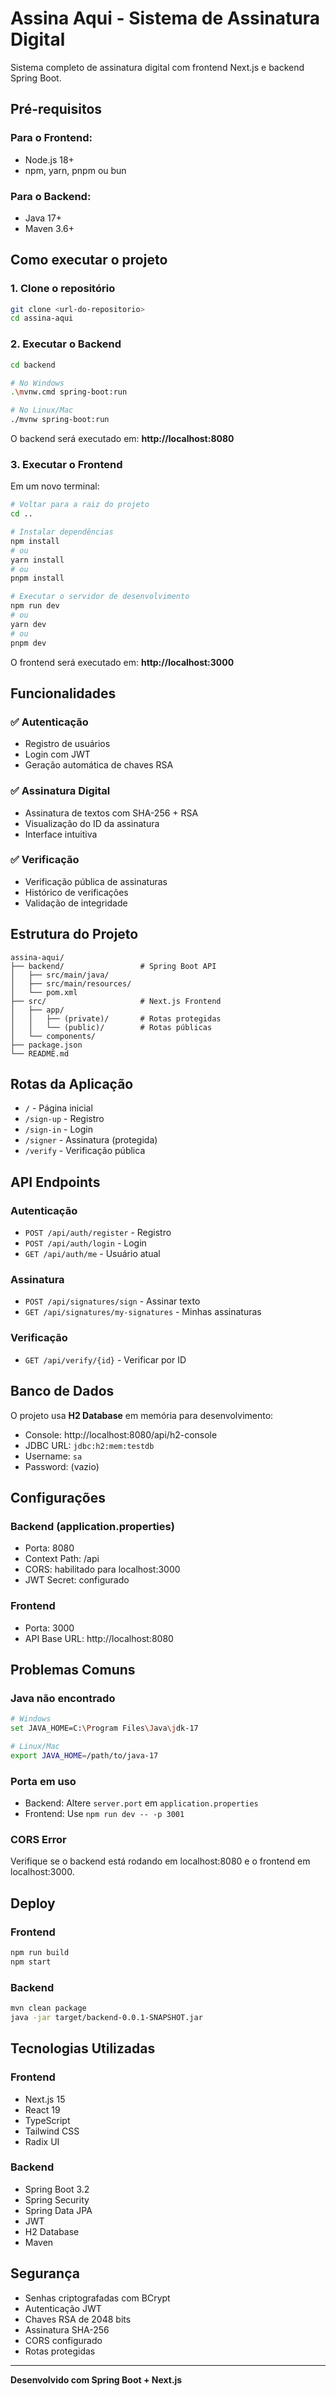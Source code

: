 # Assina Aqui - Sistema de Assinatura Digital

Sistema completo de assinatura digital com frontend Next.js e backend Spring Boot.

## Pré-requisitos

### Para o Frontend:
- Node.js 18+ 
- npm, yarn, pnpm ou bun

### Para o Backend:
- Java 17+
- Maven 3.6+

## Como executar o projeto

### 1. Clone o repositório
```bash
git clone <url-do-repositorio>
cd assina-aqui
```

### 2. Executar o Backend

```bash
cd backend

# No Windows
.\mvnw.cmd spring-boot:run

# No Linux/Mac
./mvnw spring-boot:run
```

O backend será executado em: **http://localhost:8080**

### 3. Executar o Frontend

Em um novo terminal:

```bash
# Voltar para a raiz do projeto
cd ..

# Instalar dependências
npm install
# ou
yarn install
# ou
pnpm install

# Executar o servidor de desenvolvimento
npm run dev
# ou
yarn dev
# ou
pnpm dev
```

O frontend será executado em: **http://localhost:3000**

## Funcionalidades

### ✅ Autenticação
- Registro de usuários
- Login com JWT
- Geração automática de chaves RSA

### ✅ Assinatura Digital
- Assinatura de textos com SHA-256 + RSA
- Visualização do ID da assinatura
- Interface intuitiva

### ✅ Verificação
- Verificação pública de assinaturas
- Histórico de verificações
- Validação de integridade

## Estrutura do Projeto

```
assina-aqui/
├── backend/                 # Spring Boot API
│   ├── src/main/java/
│   ├── src/main/resources/
│   └── pom.xml
├── src/                     # Next.js Frontend
│   ├── app/
│   │   ├── (private)/       # Rotas protegidas
│   │   └── (public)/        # Rotas públicas
│   └── components/
├── package.json
└── README.md
```

## Rotas da Aplicação

- `/` - Página inicial
- `/sign-up` - Registro
- `/sign-in` - Login
- `/signer` - Assinatura (protegida)
- `/verify` - Verificação pública

## API Endpoints

### Autenticação
- `POST /api/auth/register` - Registro
- `POST /api/auth/login` - Login
- `GET /api/auth/me` - Usuário atual

### Assinatura
- `POST /api/signatures/sign` - Assinar texto
- `GET /api/signatures/my-signatures` - Minhas assinaturas

### Verificação
- `GET /api/verify/{id}` - Verificar por ID

## Banco de Dados

O projeto usa **H2 Database** em memória para desenvolvimento:
- Console: http://localhost:8080/api/h2-console
- JDBC URL: `jdbc:h2:mem:testdb`
- Username: `sa`
- Password: (vazio)

## Configurações

### Backend (application.properties)
- Porta: 8080
- Context Path: /api
- CORS: habilitado para localhost:3000
- JWT Secret: configurado

### Frontend
- Porta: 3000
- API Base URL: http://localhost:8080

## Problemas Comuns

### Java não encontrado
```bash
# Windows
set JAVA_HOME=C:\Program Files\Java\jdk-17

# Linux/Mac
export JAVA_HOME=/path/to/java-17
```

### Porta em uso
- Backend: Altere `server.port` em `application.properties`
- Frontend: Use `npm run dev -- -p 3001`

### CORS Error
Verifique se o backend está rodando em localhost:8080 e o frontend em localhost:3000.

## Deploy

### Frontend
```bash
npm run build
npm start
```

### Backend
```bash
mvn clean package
java -jar target/backend-0.0.1-SNAPSHOT.jar
```

## Tecnologias Utilizadas

### Frontend
- Next.js 15
- React 19
- TypeScript
- Tailwind CSS
- Radix UI

### Backend
- Spring Boot 3.2
- Spring Security
- Spring Data JPA
- JWT
- H2 Database
- Maven

## Segurança

- Senhas criptografadas com BCrypt
- Autenticação JWT
- Chaves RSA de 2048 bits
- Assinatura SHA-256
- CORS configurado
- Rotas protegidas

---

**Desenvolvido com Spring Boot + Next.js**
